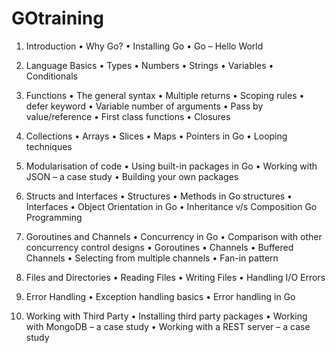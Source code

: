 # GOtraining
1. Introduction
• Why Go?
• Installing Go
• Go – Hello World
2. Language Basics
• Types
• Numbers
• Strings
• Variables
• Conditionals
3. Functions
• The general syntax
• Multiple returns
• Scoping rules
• defer keyword
• Variable number of arguments
• Pass by value/reference
• First class functions
• Closures
4. Collections
• Arrays
• Slices
• Maps
• Pointers in Go
• Looping techniques
5. Modularisation of code
• Using built-in packages in Go
• Working with JSON – a case study
• Building your own packages
6. Structs and Interfaces
• Structures
• Methods in Go structures
• Interfaces
• Object Orientation in Go
• Inheritance v/s Composition
Go Programming
 
7. Goroutines and Channels
• Concurrency in Go
• Comparison with other concurrency control designs
• Goroutines
• Channels
• Buffered Channels
• Selecting from multiple channels
• Fan-in pattern
8. Files and Directories
• Reading Files
• Writing Files
• Handling I/O Errors
9. Error Handling
• Exception handling basics
• Error handling in Go 
10. Working with Third Party
• Installing third party packages
• Working with MongoDB – a case study
• Working with a REST server – a case study
 
